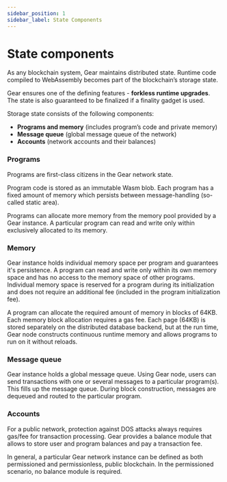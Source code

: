 ```yaml
---
sidebar_position: 1
sidebar_label: State Components
---
```


# State components

As any blockchain system, Gear maintains distributed state. Runtime code compiled to WebAssembly becomes part of the blockchain’s storage state.

Gear ensures one of the defining features - **forkless runtime upgrades**. The state is also guaranteed to be finalized if a finality gadget is used.

Storage state consists of the following components:

- **Programs and memory** (includes program’s code and private memory)
- **Message queue** (global message queue of the network)
- **Accounts** (network accounts and their balances)

### Programs

Programs are first-class citizens in the Gear network state.

Program code is stored as an immutable Wasm blob. Each program has a fixed amount of memory which persists between message-handling (so-called static area).

Programs can allocate more memory from the memory pool provided by a Gear instance. A particular program can read and write only within exclusively allocated to its memory.

### Memory

Gear instance holds individual memory space per program and guarantees it's persistence. A program can read and write only within its own memory space and has no access to the memory space of other programs. Individual memory space is reserved for a program during its initialization and does not require an additional fee (included in the program initialization fee).

A program can allocate the required amount of memory in blocks of 64KB. Each memory block allocation requires a gas fee. Each page (64KB) is stored separately on the distributed database backend, but at the run time, Gear node constructs continuous runtime memory and allows programs to run on it without reloads.

### Message queue

Gear instance holds a global message queue. Using Gear node, users can send transactions with one or several messages to a particular program(s). This fills up the message queue. During block construction, messages are dequeued and routed to the particular program.

### Accounts

For a public network, protection against DOS attacks always requires gas/fee for transaction processing. Gear provides a balance module that allows to store user and program balances and pay a transaction fee.

In general, a particular Gear network instance can be defined as both permissioned and permissionless, public blockchain. In the permissioned scenario, no balance module is required.
